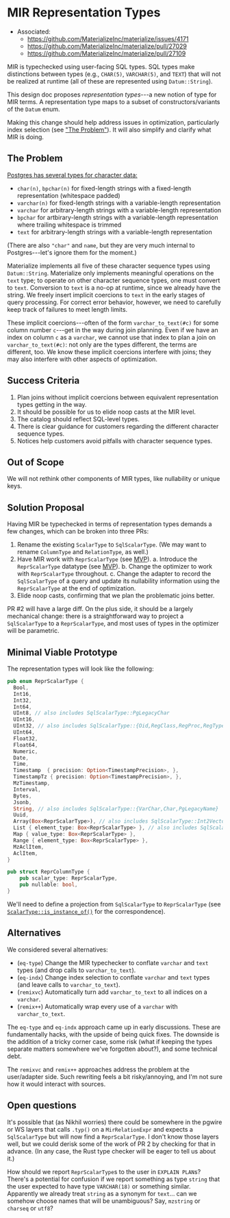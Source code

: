 # MIR Representation Types

- Associated:
  + https://github.com/MaterializeInc/materialize/issues/4171
  + https://github.com/MaterializeInc/materialize/pull/27029
  + https://github.com/MaterializeInc/materialize/pull/27109

MIR is typechecked using user-facing SQL types.
SQL types make distinctions between types (e.g., `CHAR(5)`, `VARCHAR(5)`, and `TEXT`) that will not be realized at runtime (all of these are represented using `Datum::String`).

This design doc proposes _representation types_---a new notion of type for MIR terms.
A representation type maps to a subset of constructors/variants of the `Datum` enum.

Making this change should help address issues in optimization, particularly index selection (see ["The Problem"](#the-problem)).
It will also simplify and clarify what MIR is doing.

## The Problem

[Postgres has several types for character data:](https://www.postgresql.org/docs/current/datatype-character.html)

- `char(n)`, `bpchar(n)` for fixed-length strings with a fixed-length representation (whitespace padded)
- `varchar(n)` for fixed-length strings with a variable-length representation
- `varchar` for arbitrary-length strings with a variable-length representation
- `bpchar` for artbirary-length strings with a variable-length representation where trailing whitespace is trimmed
- `text` for arbitrary-length strings with a variable-length representation

(There are also `"char"` and `name`, but they are very much internal to Postgres---let's ignore them for the moment.)

Materialize implements all five of these character sequence types using `Datum::String`.
Materialize only implements meaningful operations on the `text` type; to operate on other character sequence types, one must convert to `text`.
Conversion to `text` is a no-op at runtime, since we already have the string.
We freely insert implicit coercions to `text` in the early stages of query processing.
For correct error behavior, however, we need to carefully keep track of failures to meet length limits.

These implicit coercions---often of the form `varchar_to_text(#c)` for some column number `c`---get in the way during join planning.
Even if we have an index on column `c` as a `varchar`, we cannot use that index to plan a join on `varchar_to_text(#c)`: not only are the types different, the terms are different, too.
We know these implicit coercions interfere with joins; they may also interfere with other aspects of optimization.

## Success Criteria

1. Plan joins without implicit coercions between equivalent representation types getting in the way.
2. It should be possible for us to elide noop casts at the MIR level.
3. The catalog should reflect SQL-level types.
4. There is clear guidance for customers regarding the different character sequence types.
5. Notices help customers avoid pitfalls with character sequence types.

## Out of Scope

We will not rethink other components of MIR types, like nullability or unique keys.

## Solution Proposal

Having MIR be typechecked in terms of representation types demands a few changes, which can be broken into three PRs:

1. Rename the existing `ScalarType` to `SqlScalarType`. (We may want to rename `ColumnType` and `RelationType`, as well.)
2. Have MIR work with `ReprScalarType` (see [MVP](#minimal-viable-prototype)).
   a. Introduce the `ReprScalarType` datatype (see [MVP](#minimal-viable-prototype)).
   b. Change the optimizer to work with `ReprScalarType` throughout.
   c. Change the adapter to record the `SqlScalarType` of a query and update its nullability information using the `ReprScalarType` at the end of optimization.
3. Elide noop casts, confirming that we plan the problematic joins better.

PR #2 will have a large diff.
On the plus side, it should be a largely mechanical change: there is a straightforward way to project a `SqlScalarType` to a `ReprScalarType`, and most uses of types in the optimizer will be parametric.

## Minimal Viable Prototype

The representation types will look like the following:

```rust
pub enum ReprScalarType {
  Bool,
  Int16,
  Int32,
  Int64,
  UInt8, // also includes SqlScalarType::PgLegacyChar
  UInt16,
  UInt32, // also includes SqlScalarType::{Oid,RegClass,RegProc,RegType}
  UInt64,
  Float32,
  Float64,
  Numeric,
  Date,
  Time,
  Timestamp  { precision: Option<TimestampPrecision>, },
  TimestampTz { precision: Option<TimestampPrecision>, },
  MzTimestamp,
  Interval,
  Bytes,
  Jsonb,
  String, // also includes SqlScalarType::{VarChar,Char,PgLegacyName}
  Uuid,
  Array(Box<ReprScalarType>), // also includes SqlScalarType::Int2Vector
  List { element_type: Box<ReprScalarType> }, // also includes SqlScalarType::Record
  Map { value_type: Box<ReprScalarType> },
  Range { element_type: Box<ReprScalarType> },
  MzAclItem,
  AclItem,
}

pub struct ReprColumnType {
    pub scalar_type: ReprScalarType,
    pub nullable: bool,
}
```

We'll need to define a projection from `SqlScalarType` to `ReprScalarType` (see [`ScalarType::is_instance_of()`](https://github.com/MaterializeInc/materialize/blob/e4578164fb28a204b43c58ab8ff6c1d3e3b4427f/src/repr/src/scalar.rs#L947) for the correspondence).

## Alternatives

We considered several alternatives:

- (`eq-type`) Change the MIR typechecker to conflate `varchar` and `text` types (and drop calls to `varchar_to_text`).
- (`eq-indx`) Change index selection to conflate `varchar` and `text` types (and leave calls to `varchar_to_text`).
- (`remixvc`) Automatically turn add `varchar_to_text` to all indices on a `varchar`.
- (`remix++`) Automatically wrap every use of a `varchar` with `varchar_to_text`.

The `eq-type` and `eq-indx` approach came up in early discussions.
These are fundamentally hacks, with the upside of being quick fixes.
The downside is the addition of a tricky corner case, some risk (what if keeping the types separate matters somewhere we've forgotten about?), and some technical debt.

The `remixvc` and `remix++` approaches address the problem at the user/adapter side. Such rewriting feels a bit risky/annoying, and I'm not sure how it would interact with sources.

## Open questions

It's possible that (as Nikhil worries) there could be somewhere in the pgwire or WS layers that calls `.typ()` on a `MirRelationExpr` and expects a `SqlScalarType` but will now find a `ReprScalarType`.
I don't know those layers well, but we could derisk some of the work of PR 2 by checking for that in advance.
(In any case, the Rust type checker will be eager to tell us about it.)

How should we report `ReprScalarType`s to the user in `EXPLAIN PLAN`s?
There's a potential for confusion if we report something as type `string` that the user expected to have type `VARCHAR(18)` or something similar.
Apparently we already treat `string` as a synonym for `text`... can we somehow choose names that will be unambiguous?
Say, `mzstring` or `charseq` or `utf8`?
